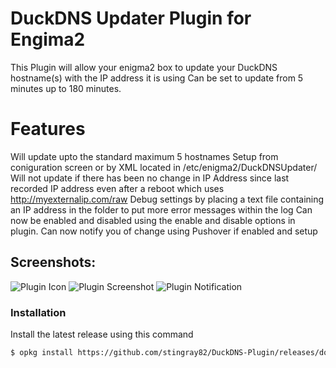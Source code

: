 # DuckDNS Updater Plugin for Engima2
This Plugin will allow your enigma2 box to update your DuckDNS hostname(s) with the IP address it is using
Can be set to update from 5 minutes up to 180 minutes.

# Features
Will update upto the standard maximum 5 hostnames
Setup from coniguration screen or by XML located in /etc/enigma2/DuckDNSUpdater/
Will not update if there has been no change in IP Address since last recorded IP address even after a reboot which uses http://myexternalip.com/raw
Debug settings by placing a text file containing an IP address in the folder to put more error messages within the log
Can now be enabled and disabled using the enable and disable options in plugin.
Can now notify you of change using Pushover if enabled and setup

## Screenshots:
![Plugin Icon](https://i.ibb.co/R7GDT8M/5002-0-1-8-B43-1821-B0-FE-0-0-0-0-20190223190416.jpg)
![Plugin Screenshot](https://i.ibb.co/rcbdjCY/5002-0-1-8-B43-1821-B0-FE-0-0-0-0-20190223190454.jpg)
![Plugin Notification](https://i.ibb.co/bdgHdD6/Screenshot-20190303-160554.png)

### Installation
Install the latest release using this command

```sh
$ opkg install https://github.com/stingray82/DuckDNS-Plugin/releases/download/v1.3/enigma2-plugin-extensions-duckdnsupdater_0.13_all.ipk
```
